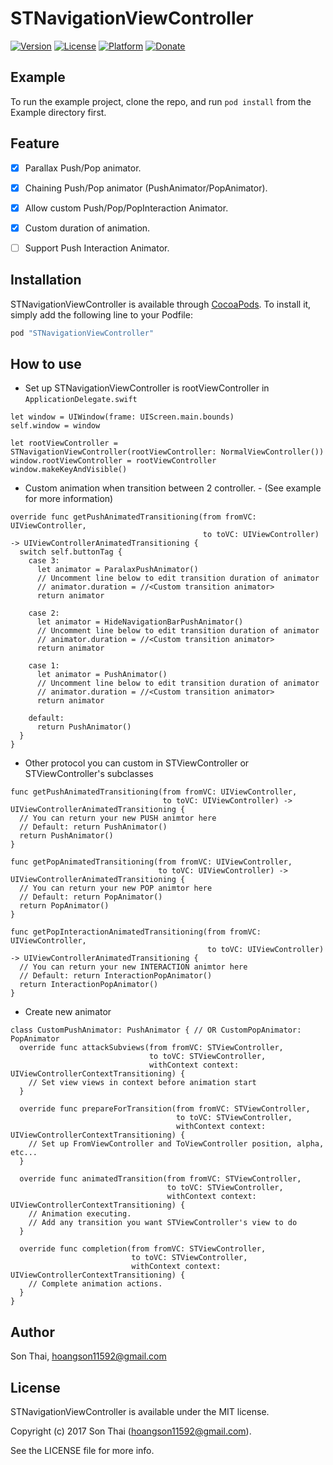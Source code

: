 # STNavigationViewController

[![Version](https://img.shields.io/cocoapods/v/STNavigationViewController.svg?style=flat)](http://cocoapods.org/pods/STNavigationViewController)
[![License](https://img.shields.io/cocoapods/l/STNavigationViewController.svg?style=flat)](http://cocoapods.org/pods/STNavigationViewController)
[![Platform](https://img.shields.io/cocoapods/p/STNavigationViewController.svg?style=flat)](http://cocoapods.org/pods/STNavigationViewController)
[![Donate](https://img.shields.io/badge/Donate-PayPal-green.svg)](https://www.paypal.me/sonacle/0.99)

## Example

To run the example project, clone the repo, and run `pod install` from the Example directory first.

## Feature

- [x] Parallax Push/Pop animator.
- [x] Chaining Push/Pop animator (PushAnimator/PopAnimator).
- [x] Allow custom Push/Pop/PopInteraction Animator.
- [x] Custom duration of animation.
- [ ] Support Push Interaction Animator.


## Installation

STNavigationViewController is available through [CocoaPods](http://cocoapods.org). To install
it, simply add the following line to your Podfile:

```ruby
pod "STNavigationViewController"
```

## How to use

- Set up STNavigationViewController is rootViewController in `ApplicationDelegate.swift`

```
let window = UIWindow(frame: UIScreen.main.bounds)
self.window = window

let rootViewController = STNavigationViewController(rootViewController: NormalViewController())
window.rootViewController = rootViewController
window.makeKeyAndVisible()
```

- Custom animation when transition between 2 controller. - (See example for more information)

```
override func getPushAnimatedTransitioning(from fromVC: UIViewController,
                                           to toVC: UIViewController) -> UIViewControllerAnimatedTransitioning {
  switch self.buttonTag {
    case 3:
      let animator = ParalaxPushAnimator()
      // Uncomment line below to edit transition duration of animator
      // animator.duration = //<Custom transition animator>
      return animator

    case 2:
      let animator = HideNavigationBarPushAnimator()
      // Uncomment line below to edit transition duration of animator
      // animator.duration = //<Custom transition animator>
      return animator

    case 1:
      let animator = PushAnimator()
      // Uncomment line below to edit transition duration of animator
      // animator.duration = //<Custom transition animator>
      return animator

    default:
      return PushAnimator()
  }
}
```

- Other protocol you can custom in STViewController or STViewController's subclasses

```
func getPushAnimatedTransitioning(from fromVC: UIViewController,
                                  to toVC: UIViewController) -> UIViewControllerAnimatedTransitioning {
  // You can return your new PUSH animtor here
  // Default: return PushAnimator()
  return PushAnimator()
}

func getPopAnimatedTransitioning(from fromVC: UIViewController,
                                 to toVC: UIViewController) -> UIViewControllerAnimatedTransitioning {
  // You can return your new POP animtor here
  // Default: return PopAnimator()
  return PopAnimator()
}

func getPopInteractionAnimatedTransitioning(from fromVC: UIViewController,
                                            to toVC: UIViewController) -> UIViewControllerAnimatedTransitioning {
  // You can return your new INTERACTION animtor here
  // Default: return InteractionPopAnimator()
  return InteractionPopAnimator()
}

```

- Create new animator
```
class CustomPushAnimator: PushAnimator { // OR CustomPopAnimator: PopAnimator
  override func attackSubviews(from fromVC: STViewController,
                               to toVC: STViewController,
                               withContext context: UIViewControllerContextTransitioning) {
    // Set view views in context before animation start
  }

  override func prepareForTransition(from fromVC: STViewController,
                                     to toVC: STViewController,
                                     withContext context: UIViewControllerContextTransitioning) {
    // Set up FromViewController and ToViewController position, alpha, etc...
  }

  override func animatedTransition(from fromVC: STViewController,
                                   to toVC: STViewController,
                                   withContext context: UIViewControllerContextTransitioning) {
    // Animation executing.
    // Add any transition you want STViewController's view to do
  }

  override func completion(from fromVC: STViewController,
                           to toVC: STViewController,
                           withContext context: UIViewControllerContextTransitioning) {
    // Complete animation actions.
  }
}

```


## Author

Son Thai, hoangson11592@gmail.com

## License

STNavigationViewController is available under the MIT license. 

Copyright (c) 2017 Son Thai (hoangson11592@gmail.com).

See the LICENSE file for more info.
